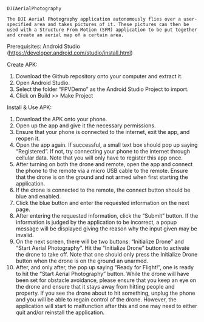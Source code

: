 																														DJIAerialPhotography
	
	The DJI Aerial Photography application autonomously flies over a user-specified area and takes pictures of it. These pictures can then be used with a Structure From Motion (SFM) application to be put together and create an aerial map of a certain area.

Prerequisites:
	Android Studio (https://developer.android.com/studio/install.html)

Create APK:
1. Download the Github repository onto your computer and extract it.
2. Open Android Studio.
3. Select the folder “FPVDemo” as the Android Studio Project to import.
4. Click on Build >> Make Project

Install & Use APK:
1. Download the APK onto your phone.
2. Open up the app and give it the necessary permissions.
3. Ensure that your phone is connected to the internet, exit the app, and reopen it.
4. Open the app again. If successful, a small text box should pop up saying “Registered”. 
If not,  try connecting your phone to the internet through cellular data. Note that you will only have to register this app once.
5. After turning on both the drone and remote, open the app and connect the phone to the remote via a micro USB cable to the remote. Ensure that the drone is on the ground and not armed when first starting the application.
6. If the drone is connected to the remote, the connect button should be blue and enabled. 
7. Click the blue button and enter the requested information on the next page.
8. After entering the requested information, click the “Submit” button. If the information is judged by the application to be incorrect, a popup message will be displayed giving the reason why the input given may be invalid.
9. On the next screen, there will be two buttons: “Initialize Drone” and “Start Aerial Photography”.  Hit the “Initialize Drone” button to activate the drone to take off. Note that one should only press the Initialize Drone button when the drone is on the ground an unarmed.
10. After, and only after, the pop up saying “Ready for Flight!”, one is ready to hit the “Start Aerial Photography” button. While the drone will have been set for obstacle avoidance, please ensure that you keep an eye on the drone and ensure that it stays away from hitting people and property. If you see the drone about to hit something, unplug the phone and you will be able to regain control of the drone. However, the application will start to malfunction after this and one may need to either quit and/or reinstall the application.

